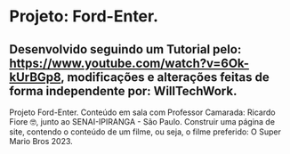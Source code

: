# Projeto: Ford-Enter.
## Desenvolvido seguindo um Tutorial pelo: https://www.youtube.com/watch?v=6Ok-kUrBGp8, modificações e alterações feitas de forma independente por: WillTechWork.
Projeto Ford-Enter. Conteúdo em sala com Professor Camarada: Ricardo Fiore 🤓, junto ao SENAI-IPIRANGA - São Paulo.
Construir uma página de site, contendo o conteúdo de um filme, ou seja, o filme preferido: O Super Mario Bros 2023.
